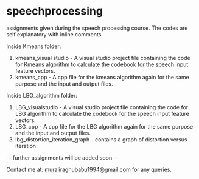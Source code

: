 # speechprocessing
assignments given during the speech processing course. The codes are self explanatory with inline comments. 

Inside Kmeans folder: 
1. kmeans_visual studio - A visual studio project file containing the code for Kmeans algorithm to calculate the codebook for the speech input feature vectors.
2. kmeans_cpp - A cpp file for the kmeans algorithm again for the same purpose and the input and output files.


Inside LBG_algorithm folder: 
1. LBG_visualstudio - A visual studio project file containing the code for LBG algorithm to calculate the codebook for the speech input feature vectors.
2. LBG_cpp - A cpp file for the LBG algorithm again for the same purpose and the input and output files.
3. lbg_distortion_iteration_graph - contains a graph of distortion versus iteration

-- further assignments will be added soon --


Contact me at: muraliraghubabu1994@gmail.com for any queries.

